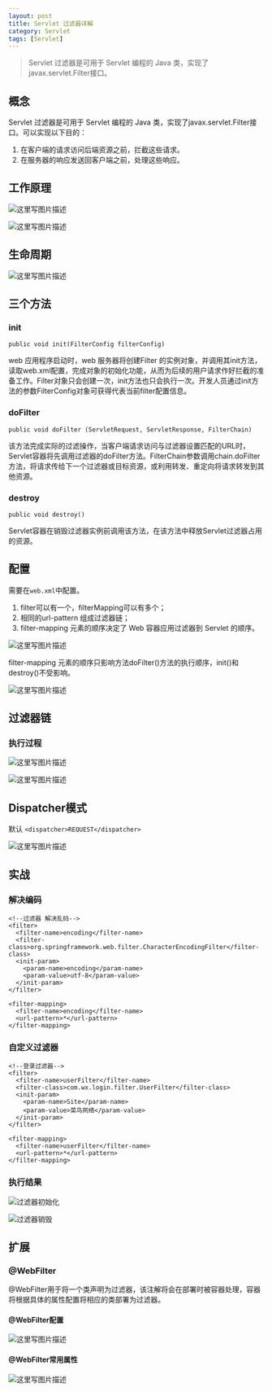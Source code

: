 ```yaml
---
layout: post
title: Servlet 过滤器详解
category: Servlet 
tags: [Servlet]
---
```


>Servlet 过滤器是可用于 Servlet 编程的 Java 类，实现了javax.servlet.Filter接口。

## 概念

Servlet 过滤器是可用于 Servlet 编程的 Java 类，实现了javax.servlet.Filter接口。可以实现以下目的：

1. 在客户端的请求访问后端资源之前，拦截这些请求。
2. 在服务器的响应发送回客户端之前，处理这些响应。

## 工作原理

![这里写图片描述](http://img.blog.csdn.net/20170113182603514?watermark/2/text/aHR0cDovL2Jsb2cuY3Nkbi5uZXQvUmlja3lJVA==/font/5a6L5L2T/fontsize/400/fill/I0JBQkFCMA==/dissolve/70/gravity/SouthEast)

![这里写图片描述](http://img.blog.csdn.net/20170120171118863?watermark/2/text/aHR0cDovL2Jsb2cuY3Nkbi5uZXQvUmlja3lJVA==/font/5a6L5L2T/fontsize/400/fill/I0JBQkFCMA==/dissolve/70/gravity/SouthEast)

## 生命周期

![这里写图片描述](http://img.blog.csdn.net/20170113182815642?watermark/2/text/aHR0cDovL2Jsb2cuY3Nkbi5uZXQvUmlja3lJVA==/font/5a6L5L2T/fontsize/400/fill/I0JBQkFCMA==/dissolve/70/gravity/SouthEast)

## 三个方法

### init

`public void init(FilterConfig filterConfig)`

web 应用程序启动时，web 服务器将创建Filter 的实例对象，并调用其init方法，读取web.xml配置，完成对象的初始化功能，从而为后续的用户请求作好拦截的准备工作。Filter对象只会创建一次，init方法也只会执行一次。开发人员通过init方法的参数FilterConfig对象可获得代表当前filter配置信息。

### doFilter

`public void doFilter (ServletRequest, ServletResponse, FilterChain)` 

该方法完成实际的过滤操作，当客户端请求访问与过滤器设置匹配的URL时，Servlet容器将先调用过滤器的doFilter方法。FilterChain参数调用chain.doFilter方法，将请求传给下一个过滤器或目标资源，或利用转发、重定向将请求转发到其他资源。

### destroy

`public void destroy()`

Servlet容器在销毁过滤器实例前调用该方法，在该方法中释放Servlet过滤器占用的资源。

## 配置

需要在`web.xml`中配置。
1. filter可以有一个，filterMapping可以有多个；
2. 相同的url-pattern 组成过滤器链；
3. filter-mapping 元素的顺序决定了 Web 容器应用过滤器到 Servlet 的顺序。

![这里写图片描述](http://img.blog.csdn.net/20170113182959486?watermark/2/text/aHR0cDovL2Jsb2cuY3Nkbi5uZXQvUmlja3lJVA==/font/5a6L5L2T/fontsize/400/fill/I0JBQkFCMA==/dissolve/70/gravity/SouthEast)

filter-mapping 元素的顺序只影响方法doFilter()方法的执行顺序，init()和destroy()不受影响。

![这里写图片描述](http://img.blog.csdn.net/20170119140758813?watermark/2/text/aHR0cDovL2Jsb2cuY3Nkbi5uZXQvUmlja3lJVA==/font/5a6L5L2T/fontsize/400/fill/I0JBQkFCMA==/dissolve/70/gravity/SouthEast)

## 过滤器链

### 执行过程

![这里写图片描述](http://img.blog.csdn.net/20170113183059036?watermark/2/text/aHR0cDovL2Jsb2cuY3Nkbi5uZXQvUmlja3lJVA==/font/5a6L5L2T/fontsize/400/fill/I0JBQkFCMA==/dissolve/70/gravity/SouthEast)

![这里写图片描述](http://img.blog.csdn.net/20170119141706511?watermark/2/text/aHR0cDovL2Jsb2cuY3Nkbi5uZXQvUmlja3lJVA==/font/5a6L5L2T/fontsize/400/fill/I0JBQkFCMA==/dissolve/70/gravity/SouthEast)

## Dispatcher模式

默认
`<dispatcher>REQUEST</dispatcher>`

![这里写图片描述](http://img.blog.csdn.net/20170113183129021?watermark/2/text/aHR0cDovL2Jsb2cuY3Nkbi5uZXQvUmlja3lJVA==/font/5a6L5L2T/fontsize/400/fill/I0JBQkFCMA==/dissolve/70/gravity/SouthEast)


## 实战
### 解决编码

```
<!--过滤器 解决乱码-->
<filter>
  <filter-name>encoding</filter-name>
  <filter-class>org.springframework.web.filter.CharacterEncodingFilter</filter-class>
  <init-param>
    <param-name>encoding</param-name>
    <param-value>utf-8</param-value>
  </init-param>
</filter>

<filter-mapping>
  <filter-name>encoding</filter-name>
  <url-pattern>*</url-pattern>
</filter-mapping>
```

### 自定义过滤器

```
<!--登录过滤器-->
<filter>
  <filter-name>userFilter</filter-name>
  <filter-class>com.wx.login.filter.UserFilter</filter-class>
  <init-param>
    <param-name>Site</param-name>
    <param-value>菜鸟网络</param-value>
  </init-param>
</filter>

<filter-mapping>
  <filter-name>userFilter</filter-name>
  <url-pattern>*</url-pattern>
</filter-mapping>
```

### 执行结果

![过滤器初始化](http://img.blog.csdn.net/20170111182236986?watermark/2/text/aHR0cDovL2Jsb2cuY3Nkbi5uZXQvUmlja3lJVA==/font/5a6L5L2T/fontsize/400/fill/I0JBQkFCMA==/dissolve/70/gravity/SouthEast)

![过滤器销毁](http://img.blog.csdn.net/20170111182248440?watermark/2/text/aHR0cDovL2Jsb2cuY3Nkbi5uZXQvUmlja3lJVA==/font/5a6L5L2T/fontsize/400/fill/I0JBQkFCMA==/dissolve/70/gravity/SouthEast)

## 扩展

### @WebFilter

@WebFilter用于将一个类声明为过滤器，该注解将会在部署时被容器处理，容器将根据具体的属性配置将相应的类部署为过滤器。

#### @WebFilter配置

![这里写图片描述](http://img.blog.csdn.net/20170113183432823?watermark/2/text/aHR0cDovL2Jsb2cuY3Nkbi5uZXQvUmlja3lJVA==/font/5a6L5L2T/fontsize/400/fill/I0JBQkFCMA==/dissolve/70/gravity/SouthEast)
#### @WebFilter常用属性

![这里写图片描述](http://img.blog.csdn.net/20170113183455410?watermark/2/text/aHR0cDovL2Jsb2cuY3Nkbi5uZXQvUmlja3lJVA==/font/5a6L5L2T/fontsize/400/fill/I0JBQkFCMA==/dissolve/70/gravity/SouthEast)
